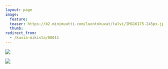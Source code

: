 ```yaml
---
layout: page
image:
  feature:
  teaser: https://b2.minimuutti.com/luontokuvat/talvi/IMG16175-245px.jpg
  thumb:
redirect_from:
  - /kuvia-mikista/00011
---
```


![](https://b2.minimuutti.com/luontokuvat/talvi/IMG16175-800px.jpg)

![](https://b2.minimuutti.com/luontokuvat/talvi/IMG16173-800px.jpg)
